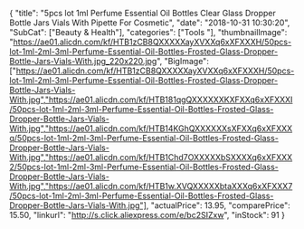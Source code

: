 {
	"title": "5pcs lot 1ml Perfume Essential Oil Bottles Clear Glass Dropper Bottle Jars Vials With Pipette For Cosmetic",
	"date": "2018-10-31 10:30:20",
	"SubCat": ["Beauty & Health"],
	"categories": ["Tools "],
	"thumbnailImage": "https://ae01.alicdn.com/kf/HTB1zCB8QXXXXXayXVXXq6xXFXXXH/50pcs-lot-1ml-2ml-3ml-Perfume-Essential-Oil-Bottles-Frosted-Glass-Dropper-Bottle-Jars-Vials-With.jpg_220x220.jpg",
	"BigImage": ["https://ae01.alicdn.com/kf/HTB1zCB8QXXXXXayXVXXq6xXFXXXH/50pcs-lot-1ml-2ml-3ml-Perfume-Essential-Oil-Bottles-Frosted-Glass-Dropper-Bottle-Jars-Vials-With.jpg","https://ae01.alicdn.com/kf/HTB181qgQXXXXXXKXFXXq6xXFXXXI/50pcs-lot-1ml-2ml-3ml-Perfume-Essential-Oil-Bottles-Frosted-Glass-Dropper-Bottle-Jars-Vials-With.jpg","https://ae01.alicdn.com/kf/HTB14KGhQXXXXXXsXFXXq6xXFXXXq/50pcs-lot-1ml-2ml-3ml-Perfume-Essential-Oil-Bottles-Frosted-Glass-Dropper-Bottle-Jars-Vials-With.jpg","https://ae01.alicdn.com/kf/HTB1Chd7OXXXXXbSXXXXq6xXFXXX2/50pcs-lot-1ml-2ml-3ml-Perfume-Essential-Oil-Bottles-Frosted-Glass-Dropper-Bottle-Jars-Vials-With.jpg","https://ae01.alicdn.com/kf/HTB1w.XVQXXXXXbtaXXXq6xXFXXX7/50pcs-lot-1ml-2ml-3ml-Perfume-Essential-Oil-Bottles-Frosted-Glass-Dropper-Bottle-Jars-Vials-With.jpg"],
	"actualPrice": 13.95,
	"comparePrice": 15.50,
	"linkurl": "http://s.click.aliexpress.com/e/bc2SIZxw",
	"inStock": 91
}
